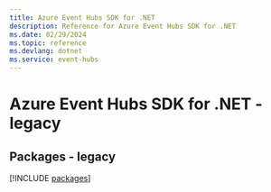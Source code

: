 ```yaml
---
title: Azure Event Hubs SDK for .NET
description: Reference for Azure Event Hubs SDK for .NET
ms.date: 02/29/2024
ms.topic: reference
ms.devlang: dotnet
ms.service: event-hubs
---
```

# Azure Event Hubs SDK for .NET - legacy
## Packages - legacy
[!INCLUDE [packages](event-hubs-index.md)]
